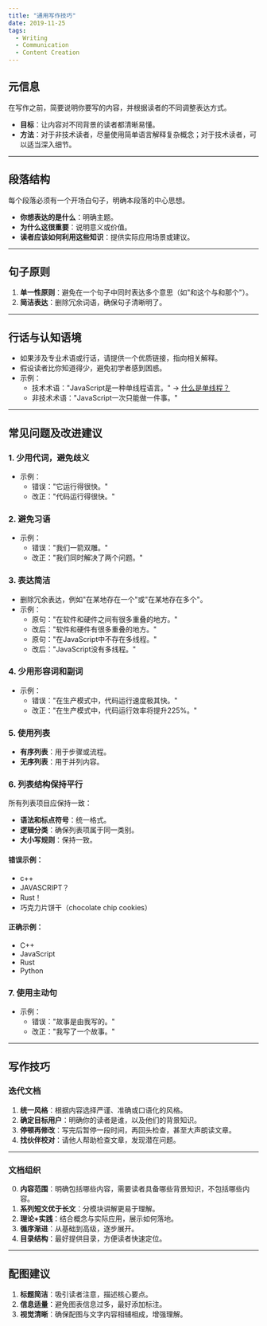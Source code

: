 ```yaml
---
title: "通用写作技巧"
date: 2019-11-25
tags:
  - Writing
  - Communication
  - Content Creation
---
```


## 元信息

在写作之前，简要说明你要写的内容，并根据读者的不同调整表达方式。  

- **目标**：让内容对不同背景的读者都清晰易懂。  
- **方法**：对于非技术读者，尽量使用简单语言解释复杂概念；对于技术读者，可以适当深入细节。

---

## 段落结构

每个段落必须有一个开场白句子，明确本段落的中心思想。  

- **你想表达的是什么**：明确主题。  
- **为什么这很重要**：说明意义或价值。  
- **读者应该如何利用这些知识**：提供实际应用场景或建议。

---

## 句子原则

1. **单一性原则**：避免在一个句子中同时表达多个意思（如"和这个与和那个"）。  
2. **简洁表达**：删除冗余词语，确保句子清晰明了。

---

## 行话与认知语境

- 如果涉及专业术语或行话，请提供一个优质链接，指向相关解释。  
- 假设读者比你知道得少，避免初学者感到困惑。  
- 示例：  
  - 技术术语："JavaScript是一种单线程语言。" → [什么是单线程？](https://example.com)  
  - 非技术术语："JavaScript一次只能做一件事。"

---

## 常见问题及改进建议

### 1. 少用代词，避免歧义

- 示例：  
  - 错误："它运行得很快。"  
  - 改正："代码运行得很快。"

### 2. 避免习语

- 示例：  
  - 错误："我们一箭双雕。"  
  - 改正："我们同时解决了两个问题。"

### 3. 表达简洁

- 删除冗余表达，例如"在某地存在一个"或"在某地存在多个"。  
- 示例：  
  - 原句："在软件和硬件之间有很多重叠的地方。"  
  - 改后："软件和硬件有很多重叠的地方。"  
  - 原句："在JavaScript中不存在多线程。"  
  - 改后："JavaScript没有多线程。"

### 4. 少用形容词和副词

- 示例：  
  - 错误："在生产模式中，代码运行速度极其快。"  
  - 改正："在生产模式中，代码运行效率将提升225%。"

### 5. 使用列表

- **有序列表**：用于步骤或流程。  
- **无序列表**：用于并列内容。

### 6. 列表结构保持平行

所有列表项目应保持一致：  

- **语法和标点符号**：统一格式。  
- **逻辑分类**：确保列表项属于同一类别。  
- **大小写规则**：保持一致。

#### 错误示例：

- c++  
- JAVASCRIPT？  
- Rust！  
- 巧克力片饼干（chocolate chip cookies）

#### 正确示例：

- C++  
- JavaScript  
- Rust  
- Python  

### 7. 使用主动句

- 示例：  
  - 错误："故事是由我写的。"  
  - 改正："我写了一个故事。"

---

## 写作技巧

### 迭代文档

1. **统一风格**：根据内容选择严谨、准确或口语化的风格。  
2. **确定目标用户**：明确你的读者是谁，以及他们的背景知识。  
3. **停顿再修改**：写完后暂停一段时间，再回头检查，甚至大声朗读文章。  
4. **找伙伴校对**：请他人帮助检查文章，发现潜在问题。

---

### 文档组织

0. **内容范围**：明确包括哪些内容，需要读者具备哪些背景知识，不包括哪些内容。  
1. **系列短文优于长文**：分模块讲解更易于理解。  
2. **理论+实践**：结合概念与实际应用，展示如何落地。  
3. **循序渐进**：从基础到高级，逐步展开。  
4. **目录结构**：最好提供目录，方便读者快速定位。

---

## 配图建议

1. **标题简洁**：吸引读者注意，描述核心要点。  
2. **信息适量**：避免图表信息过多，最好添加标注。  
3. **视觉清晰**：确保配图与文字内容相辅相成，增强理解。
